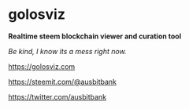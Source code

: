 # golosviz

**Realtime steem blockchain viewer and curation tool**

*Be kind, I know its a mess right now.*

https://golosviz.com

https://steemit.com/@ausbitbank

https://twitter.com/ausbitbank


